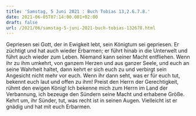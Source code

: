 ```yaml
---
title: 'Samstag, 5 Juni 2021 : Buch Tobias 13,2.6.7.8.'
date: 2021-06-05T07:14:00.001+02:00
draft: false
url: /2021/06/samstag-5-juni-2021-buch-tobias-132678.html
---
```


Gepriesen sei Gott, der in Ewigkeit lebt, sein Königtum sei gepriesen. Er züchtigt und hat auch wieder Erbarmen; er führt hinab in die Unterwelt und führt auch wieder zum Leben. Niemand kann seiner Macht entfliehen. Wenn ihr zu ihm umkehrt, von ganzem Herzen und aus ganzer Seele, und euch an seine Wahrheit haltet, dann kehrt er sich euch zu und verbirgt sein Angesicht nicht mehr vor euch. Wenn ihr dann seht, was er für euch tut, bekennt euch laut und offen zu ihm! Preist den Herrn der Gerechtigkeit, rühmt den ewigen König! Ich bekenne mich zum Herrn im Land der Verbannung, ich bezeuge den Sündern seine Macht und erhabene Größe. Kehrt um, ihr Sünder, tut, was recht ist in seinen Augen. Vielleicht ist er gnädig und hat mit euch Erbarmen.